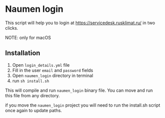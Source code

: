 # Naumen login

This script will help you to login at <https://servicedesk.rusklimat.ru/> in two clicks.

NOTE: only for macOS

## Installation

1. Open `login_details.yml` file
2. Fill in the user `email` and `password` fields
3. Open `naumen_login` directory in terminal
4. run `sh install.sh`

This will compile and run `naumen_login` binary file.
You can move and run this file from any directory.

if you move the `naumen_login` project you will need to run the install.sh script once again to update paths.

